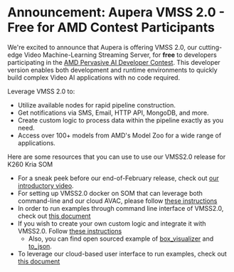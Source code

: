# Announcement: Aupera VMSS 2.0 - Free for AMD Contest Participants

We're excited to announce that Aupera is offering VMSS 2.0, our cutting-edge Video Machine-Learning Streaming Server, for **free** to developers participating in the [AMD Pervasive AI Developer Contest](https://www.hackster.io/contests/amd2023#challengeNav). This developer version enables both development and runtime environments to quickly build complex Video AI applications with no code required. 

Leverage VMSS 2.0 to:
- Utilize available nodes for rapid pipeline construction.
- Get notifications via SMS, Email, HTTP API, MongoDB, and more.
- Create custom logic to process data within the pipeline exactly as you need.
- Access over 100+ models from AMD's Model Zoo for a wide range of applications.

Here are some resources that you can use to use our VMSS2.0 release for K260 Kria SOM
- For a sneak peek before our end-of-February release, check out [our introductory video](https://youtu.be/KbzXKMxWZOw?si=rOYsU1yYClq-Pokr).
- For setting up VMSS2.0 docker on SOM that can leverage both command-line and our cloud AVAC, please follow [these instructions](setup/K260_Kria_SOM/README.md)
- In order to run examples through command line interface of VMSS2.0, check out [this document]()
- If you wish to create your own custom logic and integrate it with VMSS2.0. Follow [these instructions](docs/kria_som/basic_node_creation.md)
   - Also, you can find open sourced example of [box_visualizer](examples/calculator_source/box_visualizer) and [to_json](examples/calculator_source/to_json).
- To leverage our cloud-based user interface to run examples, check out [this document]()
